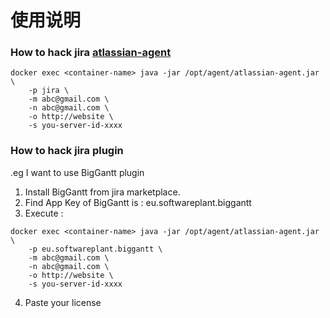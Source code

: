 
# 使用说明


### How to hack jira [atlassian-agent](https://gitee.com/pengzhile/atlassian-agent)

```
docker exec <container-name> java -jar /opt/agent/atlassian-agent.jar \
    -p jira \
    -m abc@gmail.com \
    -n abc@gmail.com \
    -o http://website \
    -s you-server-id-xxxx
```

### How to hack jira plugin

.eg I want to use BigGantt plugin

1. Install BigGantt from jira marketplace.
2. Find App Key of BigGantt is : eu.softwareplant.biggantt
3. Execute :
```
docker exec <container-name> java -jar /opt/agent/atlassian-agent.jar \
    -p eu.softwareplant.biggantt \
    -m abc@gmail.com \
    -n abc@gmail.com \
    -o http://website \
    -s you-server-id-xxxx
```
4. Paste your license









